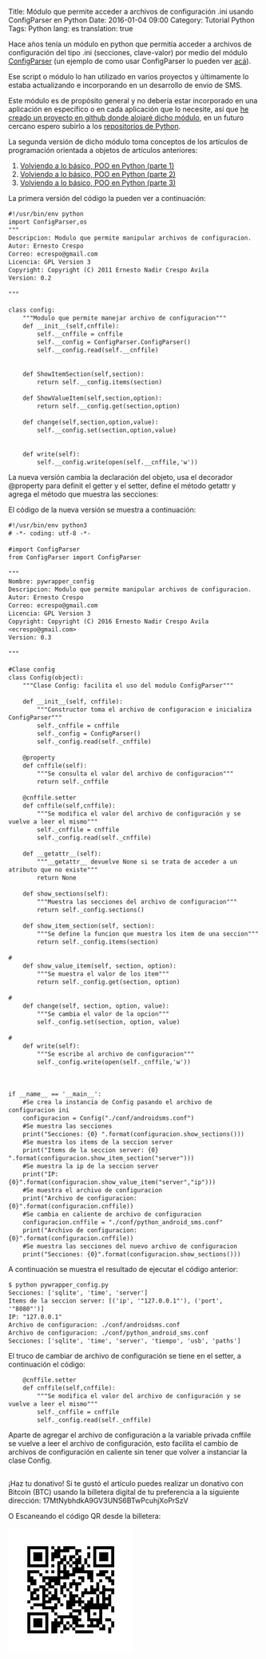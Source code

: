 Title: Módulo que permite acceder a archivos de configuración .ini usando ConfigParser en Python
Date: 2016-01-04 09:00
Category: Tutorial Python
Tags: Python
lang: es
translation: true

Hace años tenía un módulo en python que permitía acceder a archivos de configuración del tipo .ini (secciones, clave-valor) por medio del módulo [ConfigParser](https://docs.python.org/2/library/configparser.html) (un ejemplo de como usar ConfigParser lo pueden ver [acá](https://pymotw.com/2/ConfigParser/)).

Ese script o módulo lo han utilizado en varios proyectos y últimamente lo estaba actualizando e incorporando en un desarrollo de envío de SMS.

Este módulo es de propósito general y no debería estar incorporado en una aplicación en específico o en cada aplicación que lo necesite, así que [he creado un proyecto en github donde alojaré dicho módulo](https://github.com/Mangoosta/pywrapper-config), en un futuro cercano espero subirlo a los [repositorios de Python](https://pypi.org/).

La segunda versión de dicho módulo toma conceptos de los artículos de programación orientada a objetos de artículos anteriores:

1. [Volviendo a lo básico, POO en Python (parte 1)](https://www.seraph.to/volviendo-a-lo-basico-poo-en-python-parte-1.html#volviendo-a-lo-basico-poo-en-python-parte-1)  
2. [Volviendo a lo básico, POO en Python (parte 2)](https://www.seraph.to/volviendo-a-lo-basico-poo-en-python-parte-2.html#volviendo-a-lo-basico-poo-en-python-parte-2)  
3. [Volviendo a lo básico, POO en Python (parte 3)](https://www.seraph.to/volviendo-a-lo-basico-poo-en-python-parte-3.html#volviendo-a-lo-basico-poo-en-python-parte-3)

La primera versión del código la pueden ver a continuación:
```
#!/usr/bin/env python
import ConfigParser,os
"""
Descripcion: Modulo que permite manipular archivos de configuracion.
Autor: Ernesto Crespo
Correo: ecrespo@gmail.com
Licencia: GPL Version 3
Copyright: Copyright (C) 2011 Ernesto Nadir Crespo Avila
Version: 0.2

"""

class config:
    """Modulo que permite manejar archivo de configuracion"""    
    def __init__(self,cnffile):
        self.__cnffile = cnffile
        self.__config = ConfigParser.ConfigParser()
        self.__config.read(self.__cnffile)
        
        
    def ShowItemSection(self,section):
        return self.__config.items(section)
    
    def ShowValueItem(self,section,option):
        return self.__config.get(section,option)
    
    def change(self,section,option,value):
        self.__config.set(section,option,value)

    
    def write(self):
        self.__config.write(open(self.__cnffile,'w'))
```

La nueva versión cambia la declaración del objeto, usa el decorador @property para definit el getter y el setter, define el método getattr y agrega el método que muestra las secciones:

El código de la nueva versión se muestra a continuación:
```
#!/usr/bin/env python3
# -*- coding: utf-8 -*-

#import ConfigParser
from ConfigParser import ConfigParser

"""
Nombre: pywrapper_config
Descripcion: Modulo que permite manipular archivos de configuracion.
Autor: Ernesto Crespo
Correo: ecrespo@gmail.com
Licencia: GPL Version 3
Copyright: Copyright (C) 2016 Ernesto Nadir Crespo Avila <ecrespo@gmail.com> 
Version: 0.3

"""

#Clase config
class Config(object):
    """Clase Config: facilita el uso del modulo ConfigParser"""

    def __init__(self, cnffile):
        """Constructor toma el archivo de configuracion e inicializa ConfigParser"""
        self._cnffile = cnffile
        self._config = ConfigParser()
        self._config.read(self._cnffile)

    @property
    def cnffile(self):
        """Se consulta el valor del archivo de configuracion"""
        return self._cnffile
    
    @cnffile.setter
    def cnffile(self,cnffile):
        """Se modifica el valor del archivo de configuración y se vuelve a leer el mismo"""
        self._cnffile = cnffile
        self._config.read(self._cnffile)

    def __getattr__(self):
        """__getattr__ devuelve None si se trata de acceder a un atributo que no existe"""
        return None 

    def show_sections(self):
        """Muestra las secciones del archivo de configuracion"""
        return self._config.sections()

    def show_item_section(self, section):
        """Se define la funcion que muestra los item de una seccion"""
        return self._config.items(section)

#
    def show_value_item(self, section, option):
        """Se muestra el valor de los item"""
        return self._config.get(section, option)

#
    def change(self, section, option, value):
        """Se cambia el valor de la opcion"""
        self._config.set(section, option, value)

#
    def write(self):
        """Se escribe al archivo de configuracion"""
        self._config.write(open(self._cnffile,'w'))



if __name__ == '__main__':
    #Se crea la instancia de Config pasando el archivo de configuracion ini
    configuracion = Config("./conf/androidsms.conf")
    #Se muestra las secciones
    print("Secciones: {0} ".format(configuracion.show_sections()))
    #Se muestra los items de la seccion server
    print("Items de la seccion server: {0} ".format(configuracion.show_item_section("server")))
    #Se muestra la ip de la seccion server
    print("IP: {0}".format(configuracion.show_value_item("server","ip")))
    #Se muestra el archivo de configuracion
    print("Archivo de configuracion: {0}".format(configuracion.cnffile))
    #Se cambia en caliente de archivo de configuracion
    configuracion.cnffile = "./conf/python_android_sms.conf"
    print("Archivo de configuracion: {0}".format(configuracion.cnffile))
    #Se muestra las secciones del nuevo archivo de configuracion
    print("Secciones: {0}".format(configuracion.show_sections()))
```
A continuación se muestra el resultado de ejecutar el código anterior:
```
$ python pywrapper_config.py 
Secciones: ['sqlite', 'time', 'server'] 
Items de la seccion server: [('ip', '"127.0.0.1"'), ('port', '"8080"')] 
IP: "127.0.0.1"
Archivo de configuracion: ./conf/androidsms.conf
Archivo de configuracion: ./conf/python_android_sms.conf
Secciones: ['sqlite', 'time', 'server', 'tiempo', 'usb', 'paths']
```

El truco de cambiar de archivo de configuración se tiene en el setter, a continuación el código: 
```
    @cnffile.setter
    def cnffile(self,cnffile):
        """Se modifica el valor del archivo de configuración y se vuelve a leer el mismo"""
        self._cnffile = cnffile
        self._config.read(self._cnffile)
```
Aparte de agregar el archivo de configuración a la variable privada cnffile se vuelve a leer el archivo de configuración, esto facilita el cambio de archivos de configuración en caliente sin tener que volver a instanciar la clase Config.


##  ##
¡Haz tu donativo!
Si te gustó el artículo puedes realizar un donativo con Bitcoin (BTC)
usando la billetera digital de tu preferencia a la siguiente
dirección: 17MtNybhdkA9GV3UNS6BTwPcuhjXoPrSzV

O Escaneando el código QR desde la billetera:

![17MtNybhdkA9GV3UNS6BTwPcuhjXoPrSzV](./images/17MtNybhdkA9GV3UNS6BTwPcuhjXoPrSzV.png)